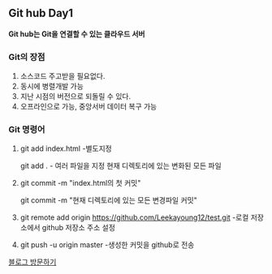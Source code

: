 ## Git hub Day1



**Git hub는 Git을 연결할  수 있는 클라우드 서버**


### Git의 장점

1. 소스코드 주고받을 필요없다. 
2. 동시에 병렬개발 가능
3. 지난 시점의 버전으로 되돌릴 수 있다.
4. 오프라인으로 가능, 중앙서버 데이터 복구 가능



### Git 명령어
1. git add index.html -별도지정

   git add . - 여러 파일을 지정
               현재 디렉토리에 있는 변화된 모든 파일

2. git commit -m "index.html의 첫 커밋"

   git commit -m "현재 디렉토리에 있는 모든 변경파일 커밋"

3. git remote add origin https://github.com/Leekayoung12/test.git
    -로컬 저장소에서 github 저장소 주소 설정

4. git push -u origin master -생성한 커밋을 github로 전송

[블로그 방문하기](https://blog.naver.com/dlrkdud22)
